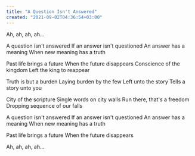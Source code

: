 ```yaml
---
title: "A Question Isn't Answered"
created: "2021-09-02T04:36:54+03:00"
---
```


Ah, ah, ah, ah...

A question isn't answered
If an answer isn't questioned
An answer has a meaning
When new meaning has a truth

Past life brings a future
When the future disappears
Conscience of the kingdom
Left the king to reappear

Truth is but a burden
Laying burden by the few
Left unto the story
Tells a story unto you

City of the scripture
Single words on city walls
Run there, that's a freedom
Dropping sequence of our falls

A question isn't answered
If an answer isn't questioned
An answer has a meaning
When new meaning has a truth

Past life brings a future
When the future disappears

Ah, ah, ah, ah...
